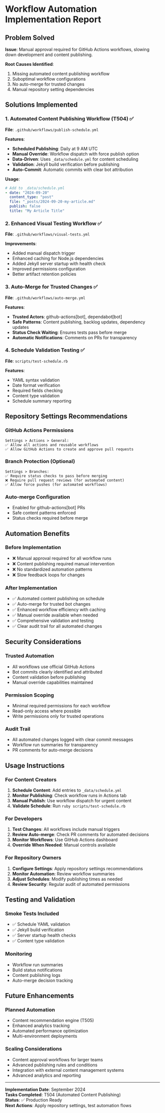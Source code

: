 # Workflow Automation Implementation Report

## Problem Solved

**Issue**: Manual approval required for GitHub Actions workflows, slowing down development and content publishing.

**Root Causes Identified**:
1. Missing automated content publishing workflow
2. Suboptimal workflow configurations
3. No auto-merge for trusted changes
4. Manual repository setting dependencies

## Solutions Implemented

### 1. Automated Content Publishing Workflow (T504) ✅

**File**: `.github/workflows/publish-schedule.yml`

**Features**:
- **Scheduled Publishing**: Daily at 9 AM UTC
- **Manual Override**: Workflow dispatch with force publish option
- **Data-Driven**: Uses `_data/schedule.yml` for content scheduling
- **Validation**: Jekyll build verification before publishing
- **Auto-Commit**: Automatic commits with clear bot attribution

**Usage**:
```yaml
# Add to _data/schedule.yml
- date: "2024-09-20"
  content_type: "post"
  file: "_posts/2024-09-20-my-article.md"
  publish: false
  title: "My Article Title"
```

### 2. Enhanced Visual Testing Workflow ✅

**File**: `.github/workflows/visual-tests.yml`

**Improvements**:
- Added manual dispatch trigger
- Enhanced caching for Node.js dependencies
- Added Jekyll server startup with health check
- Improved permissions configuration
- Better artifact retention policies

### 3. Auto-Merge for Trusted Changes ✅

**File**: `.github/workflows/auto-merge.yml`

**Features**:
- **Trusted Actors**: github-actions[bot], dependabot[bot]
- **Safe Patterns**: Content publishing, backlog updates, dependency updates
- **Status Check Waiting**: Ensures tests pass before merge
- **Automatic Notifications**: Comments on PRs for transparency

### 4. Schedule Validation Testing ✅

**File**: `scripts/test-schedule.rb`

**Features**:
- YAML syntax validation
- Date format verification
- Required fields checking
- Content type validation
- Schedule summary reporting

## Repository Settings Recommendations

### GitHub Actions Permissions
```
Settings > Actions > General:
✅ Allow all actions and reusable workflows
✅ Allow GitHub Actions to create and approve pull requests
```

### Branch Protection (Optional)
```
Settings > Branches:
✅ Require status checks to pass before merging
❌ Require pull request reviews (for automated content)
✅ Allow force pushes (for automated workflows)
```

### Auto-merge Configuration
- Enabled for github-actions[bot] PRs
- Safe content patterns enforced
- Status checks required before merge

## Automation Benefits

### Before Implementation
- ❌ Manual approval required for all workflow runs
- ❌ Content publishing required manual intervention
- ❌ No standardized automation patterns
- ❌ Slow feedback loops for changes

### After Implementation
- ✅ Automated content publishing on schedule
- ✅ Auto-merge for trusted bot changes
- ✅ Enhanced workflow efficiency with caching
- ✅ Manual override available when needed
- ✅ Comprehensive validation and testing
- ✅ Clear audit trail for all automated changes

## Security Considerations

### Trusted Automation
- All workflows use official GitHub Actions
- Bot commits clearly identified and attributed
- Content validation before publishing
- Manual override capabilities maintained

### Permission Scoping
- Minimal required permissions for each workflow
- Read-only access where possible
- Write permissions only for trusted operations

### Audit Trail
- All automated changes logged with clear commit messages
- Workflow run summaries for transparency
- PR comments for auto-merge decisions

## Usage Instructions

### For Content Creators
1. **Schedule Content**: Add entries to `_data/schedule.yml`
2. **Monitor Publishing**: Check workflow runs in Actions tab
3. **Manual Publish**: Use workflow dispatch for urgent content
4. **Validate Schedule**: Run `ruby scripts/test-schedule.rb`

### For Developers
1. **Test Changes**: All workflows include manual triggers
2. **Review Auto-merge**: Check PR comments for automated decisions
3. **Monitor Workflows**: Use GitHub Actions dashboard
4. **Override When Needed**: Manual controls available

### For Repository Owners
1. **Configure Settings**: Apply repository settings recommendations
2. **Monitor Automation**: Review workflow summaries
3. **Adjust Schedules**: Modify publishing times as needed
4. **Review Security**: Regular audit of automated permissions

## Testing and Validation

### Smoke Tests Included
- ✅ Schedule YAML validation
- ✅ Jekyll build verification
- ✅ Server startup health checks
- ✅ Content type validation

### Monitoring
- Workflow run summaries
- Build status notifications
- Content publishing logs
- Auto-merge decision tracking

## Future Enhancements

### Planned Automation
- Content recommendation engine (T505)
- Enhanced analytics tracking
- Automated performance optimization
- Multi-environment deployments

### Scaling Considerations
- Content approval workflows for larger teams
- Advanced publishing rules and conditions
- Integration with external content management systems
- Advanced analytics and reporting

---

**Implementation Date**: September 2024  
**Tasks Completed**: T504 (Automated Content Publishing)  
**Status**: ✅ Production Ready  
**Next Actions**: Apply repository settings, test automation flows